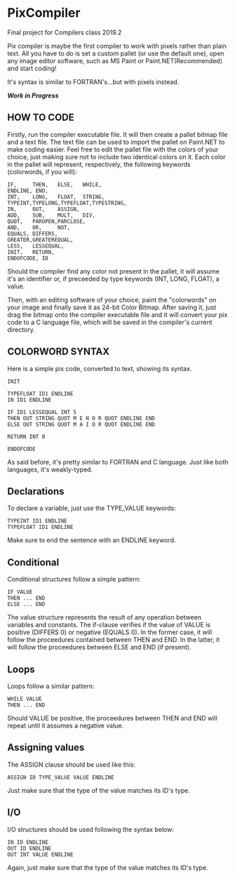 # PixCompiler 
Final project for Compilers class 2019.2

Pix compiler is maybe the first compiler to work with pixels rather than plain text. All you have to do is set a custom
pallet (or use the default one), open any image editor software, such as MS Paint or Paint.NET(Recommended) and start coding!

It's syntax is similar to FORTRAN's...but with pixels instead.

***Work in Progress***

## HOW TO CODE

Firstly, run the compiler executable file. It will then create a pallet bitmap file and a text file.
The text file can be used to import the pallet on Paint.NET to make coding easier. Feel free to edit the pallet 
file with the colors of your choice, just making sure not to include two identical colors on it. 
Each color in the pallet will represent, respectively, the following keywords (colorwords, if you will):

    IF,     THEN,   ELSE,   WHILE,
    ENDLINE, END,
    INT,    LONG,   FLOAT,  STRING,
    TYPEINT,TYPELONG,TYPEFLOAT,TYPESTRING,
    IN,     OUT,    ASSIGN,
    ADD,    SUB,    MULT,   DIV,
    QUOT,   PAROPEN,PARCLOSE,
    AND,    OR,     NOT,
    EQUALS, DIFFERS,
    GREATER,GREATEREQUAL,
    LESS,   LESSEQUAL,
    INIT,   RETURN,
    ENDOFCODE, ID

Should the compiler find any color not present in the pallet, it will assume it's an identifier or, if preceeded 
by type keywords (INT, LONG, FLOAT), a value.

Then, with an editing software of your choice, paint the "colorwords" on your image and finally save it as 24-bit Color Bitmap.
After saving it, just drag the bitmap onto the compiler executable file and it will convert your pix code to a C language file,
which will be saved in the compiler's current directory.



## COLORWORD SYNTAX

Here is a simple pix code, converted to text, showing its syntax.


    INIT

    TYPEFLOAT ID1 ENDLINE
    IN ID1 ENDLINE

    IF ID1 LESSEQUAL INT 5
    THEN OUT STRING QUOT M E N O R QUOT ENDLINE END
    ELSE OUT STRING QUOT M A I O R QUOT ENDLINE END

    RETURN INT 0

    ENDOFCODE

As said before, it's pretty similar to FORTRAN and C language. Just like both languages, it's weakly-typed.



## Declarations

To declare a variable, just use the TYPE_VALUE keywords:

    TYPEINT ID1 ENDLINE
    TYPEFLOAT ID1 ENDLINE

Make sure to end the sentence with an ENDLINE keyword.



## Conditional

Conditional structures follow a simple pattern:

    IF VALUE
    THEN ... END
    ELSE ... END 

The value structure represents the result of any operation between variables and constants. The if-clause verifies
if the value of VALUE is positive (DIFFERS 0) or negative (EQUALS 0). In the former case, it will follow the proceedures
contained between THEN and END. In the latter, it will follow the proceedures between ELSE and END (if present).



## Loops

Loops follow a similar pattern:
    
    WHILE VALUE
    THEN ... END
        
Should VALUE be positive, the proceedures between THEN and END will repeat until it assumes a negative value.



## Assigning values

The ASSIGN clause should be used like this:

    ASSIGN ID TYPE_VALUE VALUE ENDLINE

Just make sure that the type of the value matches its ID's type.



## I/O

I/O structures should be used following the syntax below:

    IN ID ENDLINE
    OUT ID ENDLINE
    OUT INT VALUE ENDLINE

Again, just make sure that the type of the value matches its ID's type.



    
